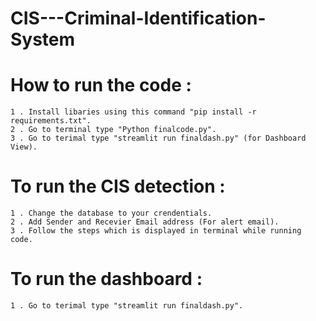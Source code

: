 # CIS---Criminal-Identification-System

# How to run the code :
    1 . Install libaries using this command "pip install -r requirements.txt".
    2 . Go to terminal type "Python finalcode.py".
    3 . Go to terimal type "streamlit run finaldash.py" (for Dashboard View).

# To run the CIS detection : 
    1 . Change the database to your crendentials.
    2 . Add Sender and Recevier Email address (For alert email).
    3 . Follow the steps which is displayed in terminal while running code.

# To run the dashboard :
    1 . Go to terimal type "streamlit run finaldash.py".
